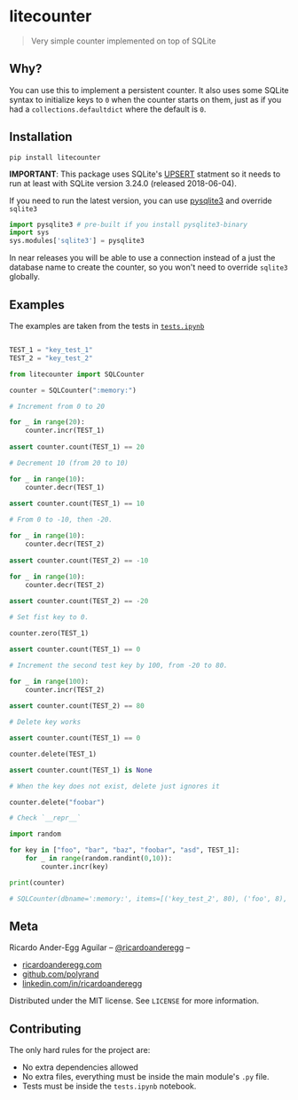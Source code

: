 # litecounter

> Very simple counter implemented on top of SQLite

## Why?

You can use this to implement a persistent counter. It also uses some SQLite syntax to initialize keys to `0` when the counter starts on them, just as if you had a `collections.defaultdict` where the default is `0`.

## Installation

```
pip install litecounter
```

**IMPORTANT**: This package uses SQLite's [UPSERT](https://sqlite.org/lang_upsert.html) statment so it needs to run at least with SQLite version 3.24.0 (released 2018-06-04).

If you need to run the latest version, you can use [pysqlite3](https://github.com/coleifer/pysqlite3) and override `sqlite3`

```python
import pysqlite3 # pre-built if you install pysqlite3-binary
import sys
sys.modules['sqlite3'] = pysqlite3 
```

In near releases you will be able to use a connection instead of a just the database name to create the counter, so you won't need to override `sqlite3` globally.

## Examples

The examples are taken from the tests in [`tests.ipynb`](./tests.ipynb)


```python

TEST_1 = "key_test_1"
TEST_2 = "key_test_2"

from litecounter import SQLCounter

counter = SQLCounter(":memory:")

# Increment from 0 to 20

for _ in range(20):
    counter.incr(TEST_1)
    
assert counter.count(TEST_1) == 20

# Decrement 10 (from 20 to 10)

for _ in range(10):
    counter.decr(TEST_1)
    
assert counter.count(TEST_1) == 10

# From 0 to -10, then -20.

for _ in range(10):
    counter.decr(TEST_2)
    
assert counter.count(TEST_2) == -10

for _ in range(10):
    counter.decr(TEST_2)
    
assert counter.count(TEST_2) == -20

# Set fist key to 0.

counter.zero(TEST_1)

assert counter.count(TEST_1) == 0

# Increment the second test key by 100, from -20 to 80.

for _ in range(100):
    counter.incr(TEST_2)
    
assert counter.count(TEST_2) == 80

# Delete key works

assert counter.count(TEST_1) == 0

counter.delete(TEST_1)

assert counter.count(TEST_1) is None

# When the key does not exist, delete just ignores it

counter.delete("foobar")

# Check `__repr__`

import random

for key in ["foo", "bar", "baz", "foobar", "asd", TEST_1]:
    for _ in range(random.randint(0,10)):
        counter.incr(key)

print(counter)

# SQLCounter(dbname=':memory:', items=[('key_test_2', 80), ('foo', 8), ('baz', 5), ('foobar', 6), ('key_test_1', 10)])
```

    
## Meta


Ricardo Ander-Egg Aguilar – [@ricardoanderegg](https://twitter.com/ricardoanderegg) –

- [ricardoanderegg.com](http://ricardoanderegg.com/)
- [github.com/polyrand](https://github.com/polyrand/)
- [linkedin.com/in/ricardoanderegg](http://linkedin.com/in/ricardoanderegg)

Distributed under the MIT license. See ``LICENSE`` for more information.

## Contributing

The only hard rules for the project are:

* No extra dependencies allowed
* No extra files, everything must be inside the main module's `.py` file.
* Tests must be inside the `tests.ipynb` notebook.